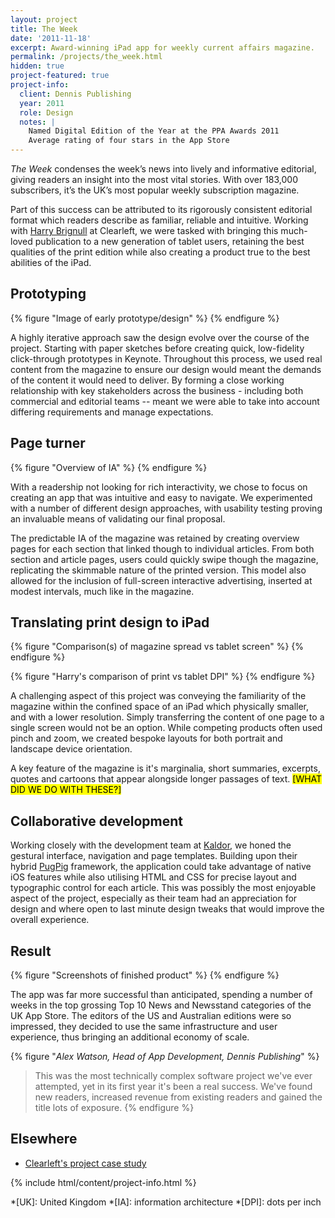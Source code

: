 ```yaml
---
layout: project
title: The Week
date: '2011-11-18'
excerpt: Award-winning iPad app for weekly current affairs magazine.
permalink: /projects/the_week.html
hidden: true
project-featured: true
project-info:
  client: Dennis Publishing
  year: 2011
  role: Design
  notes: |
    Named Digital Edition of the Year at the PPA Awards 2011
    Average rating of four stars in the App Store
---
```

_The Week_ condenses the week’s news into lively and informative editorial, giving readers an insight into the most vital stories. With over 183,000 subscribers, it’s the UK’s most popular weekly subscription magazine.

Part of this success can be attributed to its rigorously consistent editorial format which readers describe as familiar, reliable and intuitive. Working with [Harry Brignull][1] at Clearleft, we were tasked with bringing this much-loved publication to a new generation of tablet users, retaining the best qualities of the print edition while also creating a product true to the best abilities of the iPad.

## Prototyping
{% figure "Image of early prototype/design" %}
{% endfigure %}

A highly iterative approach saw the design evolve over the course of the project. Starting with paper sketches before creating quick, low-fidelity click-through prototypes in Keynote. Throughout this process, we used real content from the magazine to ensure our design would meant the demands of the content it would need to deliver. By forming a close working relationship with key stakeholders across the business - including both commercial and editorial teams -- meant we were able to take into account differing requirements and manage expectations.

## Page turner
{% figure "Overview of IA" %}
{% endfigure %}

With a readership not looking for rich interactivity, we chose to focus on creating an app that was intuitive and easy to navigate. We experimented with a number of different design approaches, with usability testing proving an invaluable means of validating our final proposal.

The predictable IA of the magazine was retained by creating overview pages for each section that linked though to individual articles. From both section and article pages, users could quickly swipe though the magazine, replicating the skimmable nature of the printed version. This model also allowed for the inclusion of full-screen interactive advertising, inserted at modest intervals, much like in the magazine.

## Translating print design to iPad
{% figure "Comparison(s) of magazine spread vs tablet screen" %}
{% endfigure %}

{% figure "Harry's comparison of print vs tablet DPI" %}
{% endfigure %}

A challenging aspect of this project was conveying the familiarity of the magazine within the confined space of an iPad which physically smaller, and with a lower resolution. Simply transferring the content of one page to a single screen would not be an option. While competing products often used pinch and zoom, we created bespoke layouts for both portrait and landscape device orientation.

A key feature of the magazine is it's marginalia, short summaries, excerpts, quotes and cartoons that appear alongside longer passages of text. <mark>[WHAT DID WE DO WITH THESE?]</mark>

## Collaborative development
Working closely with the development team at [Kaldor][3], we honed the gestural interface, navigation and page templates. Building upon their hybrid [PugPig][4] framework, the application could take advantage of native iOS features while also utilising HTML and CSS for precise layout and typographic control for each article. This was possibly the most enjoyable aspect of the project, especially as their team had an appreciation for design and where open to last minute design tweaks that would improve the overall experience. 

## Result
{% figure "Screenshots of finished product" %}
{% endfigure %}

The app was far more successful than anticipated, spending a number of weeks in the top grossing Top 10 News and Newsstand categories of the UK App Store. The editors of the US and Australian editions were so impressed, they decided to use the same infrastructure and user experience, thus bringing an additional economy of scale.

{% figure "<cite>Alex Watson, Head of App Development, Dennis Publishing</cite>" %}
> This was the most technically complex software project we've ever attempted, yet in its first year it's been a real success. We've found new readers, increased revenue from existing readers and gained the title lots of exposure.
{% endfigure %}

## Elsewhere
* [Clearleft's project case study][2]

{% include html/content/project-info.html %}

[1]: http://www.90percentofeverything.com/about/
[2]: http://clearleft.com/made/the-week
[3]: http://kaldorgroup.com/
[4]: http://pugpig.com/

*[UK]: United Kingdom
*[IA]: information architecture
*[DPI]: dots per inch

